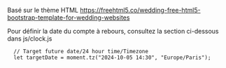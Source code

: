 Basé sur le thème HTML https://freehtml5.co/wedding-free-html5-bootstrap-template-for-wedding-websites

Pour définir la date du compte à rebours, consultez la section ci-dessous dans js/clock.js

````
  // Target future date/24 hour time/Timezone
  let targetDate = moment.tz("2024-10-05 14:30", "Europe/Paris");
````
